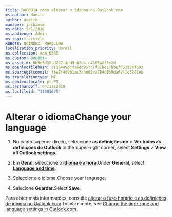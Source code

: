 ```yaml
---
title: 8000014 como alterar o idioma na Outlook.com
ms.author: daeite
author: daeite
manager: jackiesm
ms.date: 5/1/2018
ms.audience: Admin
ms.topic: article
ROBOTS: NOINDEX, NOFOLLOW
localization_priority: Normal
ms.collection: Adm_O365
ms.custom: 8000014
ms.assetid: 6b5e5d32-d247-4dd9-b2d4-c4805a2f5e2d
ms.openlocfilehash: ca05449dcda6dd857c7f81be17bb6fd6335af693
ms.sourcegitcommit: ffe2f489b1ac3aae62aa784c959da6a41c3261eb
ms.translationtype: MT
ms.contentlocale: pt-PT
ms.lasthandoff: 04/17/2019
ms.locfileid: "31903675"
---
```

# <a name="change-your-language"></a><span data-ttu-id="dffc2-102">Alterar o idioma</span><span class="sxs-lookup"><span data-stu-id="dffc2-102">Change your language</span></span>

1. <span data-ttu-id="dffc2-103">No canto superior direito, seleccione **as definições de** \> **Ver todas as definições do Outlook**.</span><span class="sxs-lookup"><span data-stu-id="dffc2-103">In the upper-right corner, select **Settings** \> **View all Outlook settings**.</span></span>
    
2. <span data-ttu-id="dffc2-104">Em **Geral**, seleccione o [**idioma e a hora**](https://outlook.live.com/mail/options/general/timeAndLanguage).</span><span class="sxs-lookup"><span data-stu-id="dffc2-104">Under **General**, select [**Language and time**](https://outlook.live.com/mail/options/general/timeAndLanguage).</span></span>
    
3. <span data-ttu-id="dffc2-105">Seleccione o idioma.</span><span class="sxs-lookup"><span data-stu-id="dffc2-105">Choose your language.</span></span>
    
4. <span data-ttu-id="dffc2-106">Selecione **Guardar**.</span><span class="sxs-lookup"><span data-stu-id="dffc2-106">Select **Save**.</span></span>
    
<span data-ttu-id="dffc2-107">Para obter mais informações, consulte [alterar o fuso horário e as definições de idioma no Outlook.com](https://go.microsoft.com/fwlink/p/?linkid=873132).</span><span class="sxs-lookup"><span data-stu-id="dffc2-107">To learn more, see [Change the time zone and language settings in Outlook.com](https://go.microsoft.com/fwlink/p/?linkid=873132).</span></span>
  

